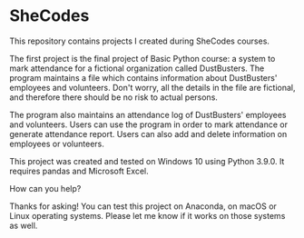# SheCodes
This repository contains projects I created during SheCodes courses. 

The first project is the final project of Basic Python course: a system to mark attendance for a fictional organization called DustBusters.
The program maintains a file which contains information about DustBusters' employees and volunteers.
Don't worry, all the details in the file are fictional, and therefore there should be no risk to actual persons.

The program also maintains an attendance log of DustBusters' employees and volunteers.
Users can use the program in order to mark attendance or generate attendance report. 
Users can also add and delete information on employees or volunteers. 

This project was created and tested on Windows 10 using Python 3.9.0. It requires pandas and Microsoft Excel.

How can you help?

Thanks for asking! You can test this project on Anaconda, on macOS or Linux operating systems. Please let me know if it works on those systems as well.
